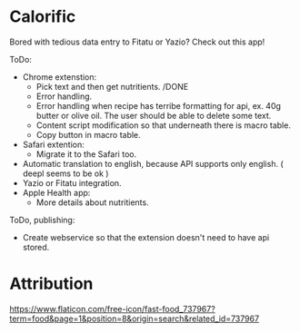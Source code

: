 # Calorific
Bored with tedious data entry to Fitatu or Yazio? Check out this app!

ToDo:
- Chrome extenstion:
  - Pick text and then get nutritients. /DONE
  - Error handling.
  - Error handling when recipe has terribe formatting for api, ex. 40g butter or olive oil. The user should be able to delete some text.
  - Content script modification so that underneath there is macro table.
  - Copy button in macro table.
- Safari extention:
  - Migrate it to the Safari too.
- Automatic translation to english, because API supports only english. ( deepl seems to be ok )
- Yazio or Fitatu integration.
- Apple Health app:
  - More details about nutritients.

ToDo, publishing: 
- Create webservice so that the extension doesn't need to have api stored.

# Attribution
https://www.flaticon.com/free-icon/fast-food_737967?term=food&page=1&position=8&origin=search&related_id=737967